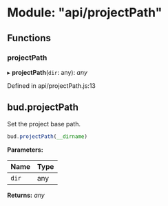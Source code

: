# Module: "api/projectPath"

## Functions

###  projectPath

▸ **projectPath**(`dir`: any): *any*

Defined in api/projectPath.js:13

## bud.projectPath

Set the project base path.

```js
bud.projectPath(__dirname)
```

**Parameters:**

Name | Type |
------ | ------ |
`dir` | any |

**Returns:** *any*
